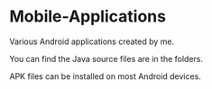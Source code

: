 # Mobile-Applications
Various Android applications created by me.

You can find the Java source files are in the folders.

APK files can be installed on most Android devices.
